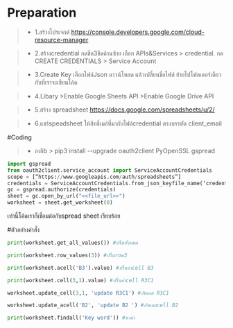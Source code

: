 # Preparation

>* 1.สร้างโปรเจกต์ https://console.developers.google.com/cloud-resource-manager

>* 2.สร้างcredential กดขีด3ขีดด้านซ้าย เลือก APIs&Services > credential. กด CREATE CREDENTIALS > Service Account 

>* 3.Create Key เลือกไฟล์Json ดาวน์โหลด แล้วเปลี่ยนชื่อไฟล์ ย้ายไปโฟลเดอร์เดียวกับที่เราจะเขียนโค้ด

>* 4.Libary >Enable Google Sheets API >Enable Google Drive API

>* 5.สร้าง spreadsheet https://docs.google.com/spreadsheets/u/2/

>* 6.แชร์speadsheet ให้สิทธิ์เมล์ที่มากับไฟล์credential ตรงบรรทัด client_email



#Coding

>* ลงlib > pip3 install --upgrade oauth2client PyOpenSSL gspread

```py
import gspread
from oauth2client.service_account import ServiceAccountCredentials
scope = [“https://www.googleapis.com/auth/spreadsheets”] 
credentials = ServiceAccountCredentials.from_json_keyfile_name(‘credentials.json’, scope)
gc = gspread.authorize(credentials)
sheet = gc.open_by_url("<<file_url>>")
worksheet = sheet.get_worksheet(0)

```

เท่านี้โค้ดเราก็เชื่อมต่อกับspread sheet เรียบร้อย

#ตัวอย่างคำสั่ง

```py
print(worksheet.get_all_values()) #ปริ้นทั้งหมด
```

```py
print(worksheet.row_values(3)) #ปริ้นrow3
```

```py
print(worksheet.acell('B3').value) #ปริ้นค่าcell B3
```

```py
print(worksheet.cell(3,1).value) #ปริ้นค่าcell R3C1
```

```py
worksheet.update_cell(3,1, 'update R3C1') #อัพเดต R3C1
```

```py
worksheet.update_acell('B2', 'update B2 ') #อัพเดตcell B2 
```

```py
print(worksheet.findall('Key word')) #หาค่า
```
